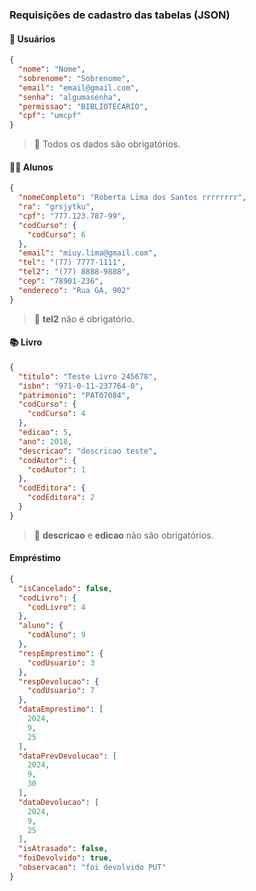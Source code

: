 ### Requisições de cadastro das tabelas (JSON)

#### 👥 Usuários

````json
{
  "nome": "Nome",
  "sobrenome": "Sobrenome",
  "email": "email@gmail.com",
  "senha": "algumasenha",
  "permissao": "BIBLIOTECARIO",
  "cpf": "umcpf"
}
````
> 🚨 Todos os dados são obrigatórios.

#### 👧🏾 Alunos

````json
{
  "nomeCompleto": "Roberta Lima dos Santos rrrrrrrr",
  "ra": "grsjytku",
  "cpf": "777.123.787-99",
  "codCurso": {
    "codCurso": 6
  },
  "email": "miuy.lima@gmail.com",
  "tel": "(77) 7777-1111",
  "tel2": "(77) 8888-9888",
  "cep": "78901-236",
  "endereco": "Rua GA, 902"
}
````
> 🚨 **tel2** não é obrigatório.

#### 📚 Livro

````json
{
  "titulo": "Teste Livro 245678",
  "isbn": "971-0-11-237764-0",
  "patrimonio": "PAT07084",
  "codCurso": {
    "codCurso": 4
  },
  "edicao": 5,
  "ano": 2018,
  "descricao": "descricao teste",
  "codAutor": {
    "codAutor": 1
  },
  "codEditora": {
    "codEditora": 2
  }
}
````
> 🚨 **descricao** e **edicao** não são obrigatórios.

#### Empréstimo

````json
{
  "isCancelado": false,
  "codLivro": {
    "codLivro": 4
  },
  "aluno": {
    "codAluno": 9
  },
  "respEmprestimo": {
    "codUsuario": 3
  },
  "respDevolucao": {
    "codUsuario": 7
  },
  "dataEmprestimo": [
    2024,
    9,
    25
  ],
  "dataPrevDevolucao": [
    2024,
    9,
    30
  ],
  "dataDevolucao": [
    2024,
    9,
    25
  ],
  "isAtrasado": false,
  "foiDevolvido": true,
  "observacao": "foi devolvido PUT"
}
````
